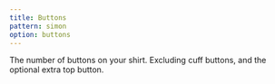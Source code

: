 ```yaml
---
title: Buttons
pattern: simon
option: buttons
---
```


The number of buttons on your shirt. Excluding cuff buttons, and the optional extra top button.